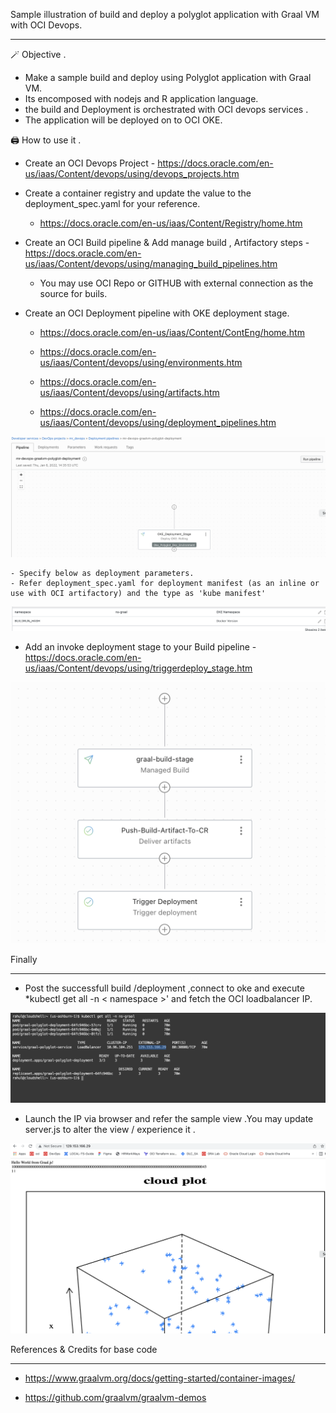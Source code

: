 Sample illustration of build and deploy a polyglot application with Graal VM with OCI Devops.

-------

🪄 Objective .

- Make a sample build and deploy using Polyglot application with Graal VM.
- Its encomposed with nodejs and R application language.
- the build and Deployment is orchestrated with OCI devops services .
- The application will be deployed on to OCI OKE.

🖨️ How to use it .

- Create an OCI Devops Project  - https://docs.oracle.com/en-us/iaas/Content/devops/using/devops_projects.htm 

- Create a container registry and update the value to the deployment_spec.yaml for your reference.

    - https://docs.oracle.com/en-us/iaas/Content/Registry/home.htm 


- Create an OCI Build pipeline & Add manage build , Artifactory steps - https://docs.oracle.com/en-us/iaas/Content/devops/using/managing_build_pipelines.htm 

    - You may use OCI Repo or GITHUB with external connection as the source for buils.

- Create an OCI Deployment pipeline with OKE deployment stage.

    -  https://docs.oracle.com/en-us/iaas/Content/ContEng/home.htm

    - https://docs.oracle.com/en-us/iaas/Content/devops/using/environments.htm 

    - https://docs.oracle.com/en-us/iaas/Content/devops/using/artifacts.htm 

    - https://docs.oracle.com/en-us/iaas/Content/devops/using/deployment_pipelines.htm 

![](images/deployment1.png)

    - Specify below as deployment parameters.
    - Refer deployment_spec.yaml for deployment manifest (as an inline or use with OCI artifactory) and the type as 'kube manifest' 

![](images/deployment2.png)

- Add an invoke deployment stage to your Build pipeline - https://docs.oracle.com/en-us/iaas/Content/devops/using/triggerdeploy_stage.htm 

![](images/build_p_view.png)


Finally 

---

- Post the successfull build /deployment ,connect to oke and execute *kubectl get all -n < namespace >' and fetch the OCI loadbalancer IP.

![](images/kubewview.png)

- Launch the IP via browser and refer the sample view .You may update server.js to alter the view / experience it .


![](images/polyglot-view.png)


References & Credits for base code

--- 
  - https://www.graalvm.org/docs/getting-started/container-images/

  - https://github.com/graalvm/graalvm-demos 



